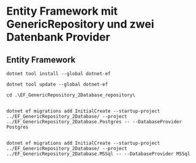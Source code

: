 # Entity Framework  mit GenericRepository und zwei Datenbank Provider


## Entity Framework


```console
dotnet tool install --global dotnet-ef

dotnet tool update --global dotnet-ef

cd .\EF_GenericRepository_2Database_repository\   


dotnet ef migrations add InitialCreate --startup-project ../EF_GenericRepository_2Database/ --project ../EF_GenericRepository_2Database.Postgres -- --DatabaseProvider Postgres


dotnet ef migrations add InitialCreate --startup-project ../EF_GenericRepository_2Database/ --project ../EF_GenericRepository_2Database.MSSql -- --DatabaseProvider MSSql

```


